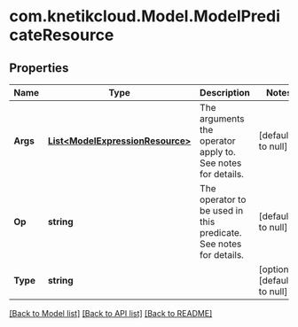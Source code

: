 # com.knetikcloud.Model.ModelPredicateResource
## Properties

Name | Type | Description | Notes
------------ | ------------- | ------------- | -------------
**Args** | [**List&lt;ModelExpressionResource&gt;**](ModelExpressionResource.md) | The arguments the operator apply to. See notes for details. | [default to null]
**Op** | **string** | The operator to be used in this predicate. See notes for details. | [default to null]
**Type** | **string** |  | [optional] [default to null]

[[Back to Model list]](../README.md#documentation-for-models) [[Back to API list]](../README.md#documentation-for-api-endpoints) [[Back to README]](../README.md)

